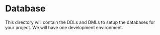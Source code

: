# Database

This directory will contain the DDLs and DMLs to setup the databases for your project. We will have
one development environment.

